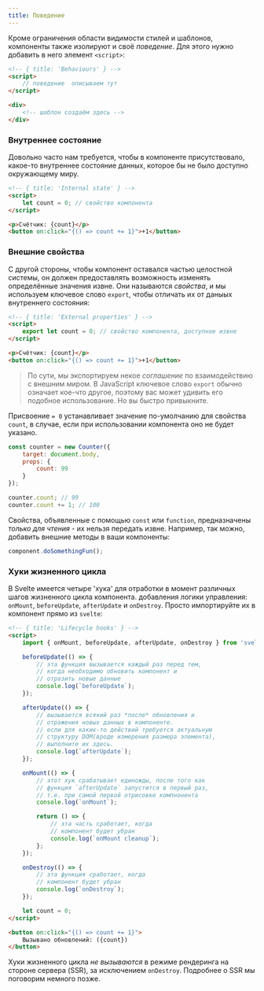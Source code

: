 ```yaml
---
title: Поведение
---
```

Кроме ограничения области видимости стилей и шаблонов, компоненты также изолируют и своё *поведение*. Для этого нужно добавить в него элемент `<script>`:

```html
<!-- { title: 'Behaviours' } -->
<script>
	// поведение  описываем тут
</script>

<div>
	<!-- шаблон создаём здесь -->
</div>
```


### Внутреннее состояние

Довольно часто нам требуется, чтобы в компоненте присутствовало, какое-то внутреннее состояние данных, которое бы не было доступно окружающему миру.


```html
<!-- { title: 'Internal state' } -->
<script>
	let count = 0; // свойство компонента
</script>

<p>Счётчик: {count}</p>
<button on:click="{() => count += 1}">+1</button>
```


### Внешние свойства

С другой стороны, чтобы компонент оставался частью целостной системы, он должен предоставлять возможность изменять определённые значения извне. Они называются *свойства*, и мы используем ключевое слово `export`, чтобы отличать их от даныых внутреннего состояния:

```html
<!-- { title: 'External properties' } -->
<script>
	export let count = 0; // свойство компонента, доступное извне
</script>

<p>Счётчик: {count}</p>
<button on:click="{() => count += 1}">+1</button>
```

> По сути, мы экспортируем некое *соглашение* по взаимодействию с внешним миром. В JavaScript ключевое слово `export` обычно означает кое-что другое, поэтому вас может удивить его подобное использование. Но вы быстро привыкните.

Присвоение `= 0` устанавливает значение по-умолчанию для свойства `count`, в случае, если при использовании компонента оно не будет указано.

```js
const counter = new Counter({
	target: document.body,
	props: {
		count: 99
	}
});

counter.count; // 99
counter.count += 1; // 100
```

Свойства, объявленные с помощью `const` или `function`, предназначены *только для чтения* - их нельзя передать извне. Например, так можно, добавить внешние методы в ваши компоненты:

```js
component.doSomethingFun();
```


### Хуки жизненного цикла

В Svelte имеется четыре 'хука' для отработки в момент различных шагов жизненного цикла компонента. добавления логики управления: `onMount`, `beforeUpdate`, `afterUpdate` и `onDestroy`. Просто импортируйте их в компонент прямо из `svelte`:

```html
<!-- { title: 'Lifecycle hooks' } -->
<script>
	import { onMount, beforeUpdate, afterUpdate, onDestroy } from 'svelte';

	beforeUpdate(() => {
		// эта функция вызывается каждый раз перед тем, 
		// когда необходимо обновить компонент и 
		// отразить новые данные
		console.log(`beforeUpdate`);
	});

	afterUpdate(() => {
		// вызывается всякий раз *после* обновления и
		// отражения новых данных в компоненте. 
		// если для каких-то действий требуется актуальную 
		// структуру DOM(вроде измерения размера элемента), 
		// выполните их здесь.
		console.log(`afterUpdate`);
	});

	onMount(() => {
		// этот хук срабатывает единожды, после того как
		// функция `afterUpdate` запустится в первый раз,
		// т.е. при самой первой отрисовке компнонента
		console.log(`onMount`);

		return () => {
			// эта часть сработает, когда 
			// компонент будет убран
			console.log(`onMount cleanup`);
		};
	});

	onDestroy(() => {
		// эта функция сработает, когда 
		// компонент будет убран
		console.log(`onDestroy`);
	});

	let count = 0;
</script>

<button on:click="{() => count += 1}">
	Вызывано обновлений: ({count})
</button>
```

Хуки жизненного цикла *не вызываются* в режиме рендеринга на стороне сервера (SSR), за исключением `onDestroy`. Подробнее о SSR мы поговорим немного позже.
